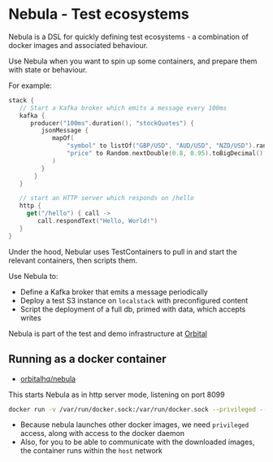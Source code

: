 # Nebula - Test ecosystems
Nebula is a DSL for quickly defining test ecosystems - a combination of 
docker images and associated behaviour.

Use Nebula when you want to spin up some containers, and prepare them
with state or behaviour.

For example:

```kotlin
stack {
   // Start a Kafka broker which emits a message every 100ms
   kafka {
      producer("100ms".duration(), "stockQuotes") {
         jsonMessage {
            mapOf(
                "symbol" to listOf("GBP/USD", "AUD/USD", "NZD/USD").random(), 
                "price" to Random.nextDouble(0.8, 0.95).toBigDecimal()
            )
         }
       }
   }

   // start an HTTP server which responds on /hello
   http {
     get("/hello") { call ->
        call.respondText("Hello, World!")
   }
}
```

Under the hood, Nebular uses TestContainers to pull in and start 
the relevant containers, then scripts them.

Use Nebula to:
 * Define a Kafka broker that emits a message periodically
 * Deploy a test S3 instance on `localstack` with preconfigured content
 * Script the deployment of a full db, primed with data, which accepts writes

Nebula is part of the test and demo infrastructure at [Orbital](https://orbitalhq.com) 

## Running as a docker container

 * [orbitalhq/nebula](https://hub.docker.com/r/orbitalhq/nebula)

This starts Nebula as in http server mode, listening on port 8099

```bash
docker run -v /var/run/docker.sock:/var/run/docker.sock --privileged --network host orbitalhq/nebula
```

 * Because nebula launches other docker images, we need `privileged` access, along with access to the docker daemon
 * Also, for you to be able to communicate with the downloaded images, the container runs within the `host` network


